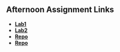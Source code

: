 ## Afternoon Assignment Links

* **[Lab1]([https://github.com/Kylerliscinski/<ASSIGNMENT_REPO>](https://kylerliscinski.github.io/iceCreamParlor/))**
* **[Lab2]([https://github.com/Kylerliscinski/<ASSIGNMENT_REPO>](https://kylerliscinski.github.io/iceCreamParlor/))**
* **[Repo](https://github.com/Kylerliscinski/<ASSIGNMENT_REPO>)**
* **[Repo](https://github.com/Kylerliscinski/<ASSIGNMENT_REPO>)**
